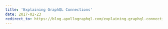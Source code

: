 ```yaml
---
title: 'Explaining GraphQL Connections'
date: 2017-02-23
redirect_to: https://blog.apollographql.com/explaining-graphql-connections-c48b7c3d6976
---
```

